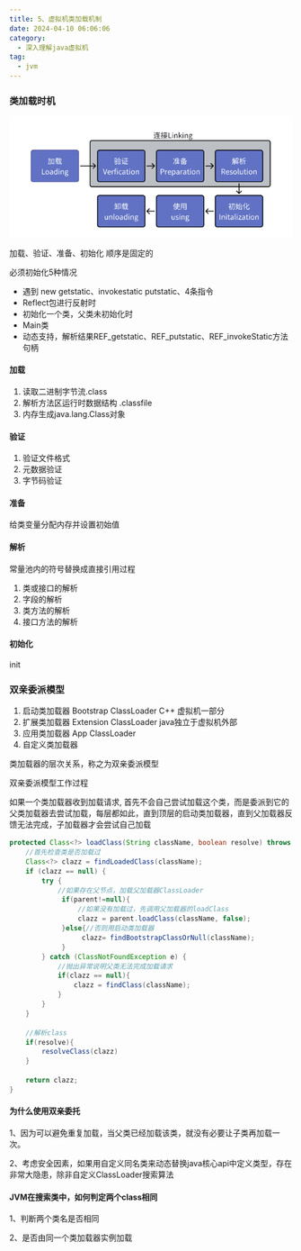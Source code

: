 ```yaml
---
title: 5、虚拟机类加载机制
date: 2024-04-10 06:06:06
category:
  - 深入理解java虚拟机
tag:
  - jvm
---
```


### 类加载时机

![类加载的时机](images/loading.png)

加载、验证、准备、初始化 顺序是固定的

必须初始化5种情况
* 遇到 new getstatic、invokestatic putstatic、4条指令
* Reflect包进行反射时
* 初始化一个类，父类未初始化时
* Main类
* 动态支持，解析结果REF_getstatic、REF_putstatic、REF_invokeStatic方法句柄
  
#### 加载
1. 读取二进制字节流.class   
2. 解析方法区运行时数据结构  .classfile
3. 内存生成java.lang.Class对象


#### 验证
1. 验证文件格式
2. 元数据验证
3. 字节码验证

#### 准备
给类变量分配内存并设置初始值

#### 解析
常量池内的符号替换成直接引用过程
1. 类或接口的解析
2. 字段的解析
3. 类方法的解析
4. 接口方法的解析

#### 初始化
init

### 双亲委派模型
1. 启动类加载器 Bootstrap ClassLoader C++ 虚拟机一部分
2. 扩展类加载器 Extension ClassLoader java独立于虚拟机外部
3. 应用类加载器 App ClassLoader
4. 自定义类加载器

类加载器的层次关系，称之为双亲委派模型

双亲委派模型工作过程

如果一个类加载器收到加载请求, 首先不会自己尝试加载这个类，而是委派到它的父类加载器去尝试加载，每层都如此，直到顶层的启动类加载器，直到父加载器反馈无法完成，子加载器才会尝试自己加载

```java
protected Class<?> loadClass(String className, boolean resolve) throws  ClassNotFoundException { 
    //首先检查类是否加载过
    Class<?> clazz = findLoadedClass(className);
    if (clazz == null) {   
        try {   
            //如果存在父节点，加载父加载器ClassLoader 
             if(parent!=null){
                 //如果没有加载过，先调用父加载器的loadClass
                 clazz = parent.loadClass(className, false);
             }else{//否则用启动类加载器
                  clazz= findBootstrapClassOrNull(className);
             }
        } catch (ClassNotFoundException e) {
            //抛出异常说明父类无法完成加载请求
            if(clazz == null){
                clazz = findClass(className);
            }
        }
    } 

    //解析class
    if(resolve){
        resolveClass(clazz)
    }

    return clazz;
}
```

#### 为什么使用双亲委托

1、因为可以避免重复加载，当父类已经加载该类，就没有必要让子类再加载一次。

2、考虑安全因素，如果用自定义同名类来动态替换java核心api中定义类型，存在非常大隐患，除非自定义ClassLoader搜索算法

#### JVM在搜索类中，如何判定两个class相同
1、判断两个类名是否相同

2、是否由同一个类加载器实例加载
